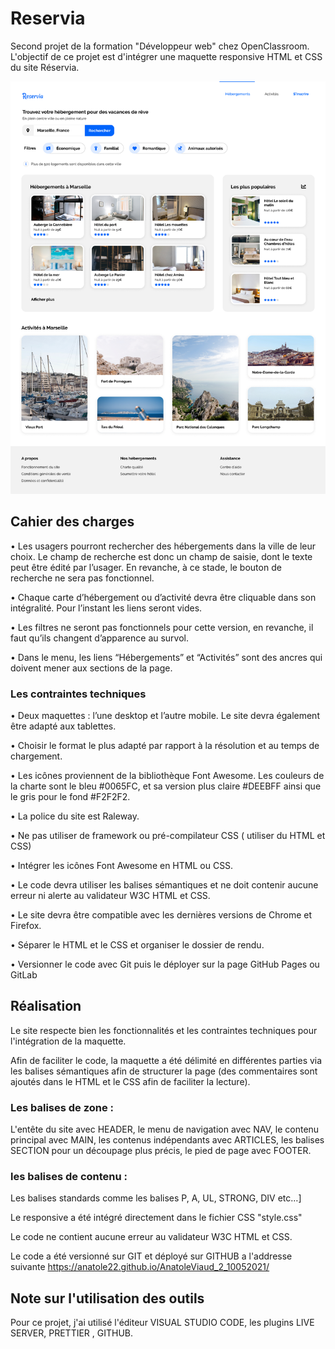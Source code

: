 # Reservia

Second projet de la formation "Développeur web" chez OpenClassroom. L'objectif de ce projet est d'intégrer une maquette responsive HTML et CSS du site Réservia.

![Screenshot](./images/maquettes/desktop.png)

## Cahier des charges 

• Les usagers pourront rechercher des hébergements dans la ville de leur choix. Le champ de recherche est donc un champ de saisie, dont le texte peut être édité par l’usager. En revanche, à ce stade, le bouton de recherche ne sera pas fonctionnel.

• Chaque carte d’hébergement ou d’activité devra être cliquable dans son intégralité. Pour l’instant les liens seront vides.

• Les filtres ne seront pas fonctionnels pour cette version, en revanche, il faut qu’ils changent d’apparence au survol.

• Dans le menu, les liens “Hébergements” et “Activités” sont des ancres qui doivent mener aux sections de la page.

### Les contraintes techniques

• Deux maquettes : l’une desktop et l’autre mobile. Le site devra également être adapté aux tablettes.

• Choisir le format le plus adapté par rapport à la résolution et au temps de chargement.

• Les icônes proviennent de la bibliothèque Font Awesome. Les couleurs de la charte sont le bleu #0065FC, et sa version plus claire #DEEBFF ainsi que le gris pour le fond #F2F2F2.

• La police du site est Raleway.

• Ne pas utiliser de framework ou pré-compilateur CSS ( utiliser du HTML et CSS)

• Intégrer les icônes Font Awesome en HTML ou CSS.

• Le code devra utiliser les balises sémantiques et ne doit contenir aucune erreur ni alerte au validateur W3C HTML et CSS.

• Le site devra être compatible avec les dernières versions de Chrome et Firefox.

• Séparer le HTML et le CSS et organiser le dossier de rendu.

• Versionner le code avec Git puis le déployer sur la page GitHub Pages ou GitLab

## Réalisation

Le site respecte bien les fonctionnalités et les contraintes techniques pour l'intégration de la maquette.

Afin de faciliter le code, la maquette a été délimité en différentes parties via les balises sémantiques afin de structurer la page (des commentaires sont ajoutés dans le HTML et le CSS afin de faciliter la lecture).

### Les balises de zone :

L'entête du site avec HEADER, le menu de navigation avec NAV, le contenu principal avec MAIN, les contenus indépendants avec ARTICLES, les balises SECTION pour un découpage plus précis, le pied de page avec FOOTER.

### les balises de contenu :

Les balises standards comme les balises P, A, UL, STRONG, DIV etc…]

Le responsive a été intégré directement dans le fichier CSS "style.css"

Le code ne contient aucune erreur au validateur W3C HTML et CSS.

Le code a été versionné sur GIT et déployé sur GITHUB a l'addresse suivante https://anatole22.github.io/AnatoleViaud_2_10052021/

## Note sur l'utilisation des outils

Pour ce projet, j'ai utilisé l'éditeur VISUAL STUDIO CODE, les plugins LIVE SERVER, PRETTIER , GITHUB.